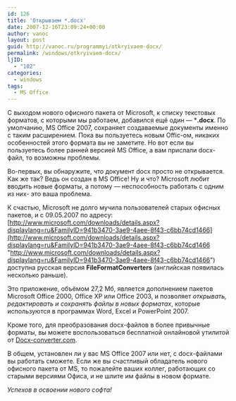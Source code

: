 ```yaml
---
id: 126
title: 'Открываем *.docx'
date: 2007-12-16T23:09:24+00:00
author: vanoc
layout: post
guid: http://vanoc.ru/programmyi/otkryivaem-docx/
permalink: /windows/otkryivaem-docx/
ljID:
  - "102"
categories:
  - windows
tags:
  - MS Office
---
```

С выходом нового офисного пакета от Microsoft, к списку текстовых форматов, с которыми мы работаем, добавился ещё один &#8212; ***.docx**. По умолчанию, MS Office 2007, сохраняет создаваемые документы именно с таким расширением. Пока вы пользуетесь новым Offic-ом, никаких особенностей этого формата вы не заметите. Но вот если вы пользуетесь более ранней версией MS Office, а вам прислали docx-файл, то возможны проблемы.

Во-первых, вы обнаружите, что документ docx просто не открывается. Как же так? Ведь он создан в MS Office! Ну и что? Microsoft любит вводить новые форматы, а потому &#8212; неспособность работать с одним из них- это ваша проблема.

К счастью, Microsoft не долго мучила пользователей старых офисных пакетов, и с 09.05.2007 по адресу: [http://www.microsoft.com/downloads/details.aspx?displaylang=ru&FamilyID=941b3470-3ae9-4aee-8f43-c6bb74cd1466](http://www.microsoft.com/downloads/details.aspx?displaylang=ru&FamilyID=941b3470-3ae9-4aee-8f43-c6bb74cd1466 "http://www.microsoft.com/downloads/details.aspx?displaylang=ru&FamilyID=941b3470-3ae9-4aee-8f43-c6bb74cd1466") доступна русская версия **FileFormatConverters** (английская появилась несколько раньше).

Это приложение, объёмом 27,2 Мб, является дополнением пакетов Microsoft Office 2000, Office XP или Office 2003, и позволяет _открывать, редактировать и сохранять файлы в новых форматах_, которые используются в программах Word, Excel и PowerPoint 2007.

Кроме того, для преобразования docx-файлов в более привычные форматы, вы можете воспользоваться бесплатной онлайновой утилитой от [Docx-converter.com](http://docx-converter.com/ "http://docx-converter.com/").

В общем, установлен ли у вас MS Office 2007 или нет, с docx-файлами вы работать сможете. Если же вы счастливый обладатель нового офисного пакета от MS, то пожалейте ваших коллег, работающих со старыми версиями Офиса, и не шлите им файлы в новом формате.

_Успехов в освоении нового софта!_